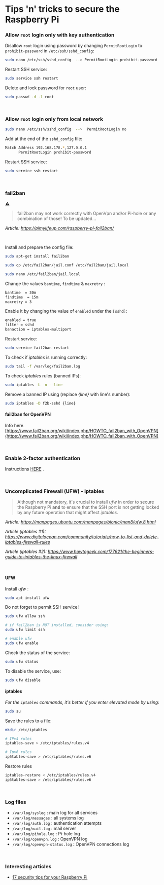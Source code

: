 # Tips 'n' tricks to secure the Raspberry Pi

### Allow `root` login **only** with key authentication

Disallow `root` login using password by changing `PermitRootLogin` to `prohibit-password` in `/etc/ssh/sshd_config`:
``` bash
sudo nano /etc/ssh/sshd_config	-->	PermitRootLogin prohibit-password
```

Restart SSH service:
``` bash
sudo service ssh restart
```

Delete and lock password for `root` user:
``` bash
sudo passwd -d -l root
```

<br>

### Allow `root` login **only** from local network

``` bash
sudo nano /etc/ssh/sshd_config  -->  PermitRootLogin no
```

Add at the end of the `sshd_config` file:

``` bash
Match Address 192.168.178.*,127.0.0.1
      PermitRootLogin prohibit-password
```

Restart SSH service:
``` bash
sudo service ssh restart
```

<br>

### fail2ban

:warning:
> fail2ban may not work correctly with OpenVpn and/or Pi-hole or any combination of those! To be updated...

*Article: https://pimylifeup.com/raspberry-pi-fail2ban/*

<br>

Install and prepare the config file:
``` bash
sudo apt-get install fail2ban

sudo cp /etc/fail2ban/jail.conf /etc/fail2ban/jail.local

sudo nano /etc/fail2ban/jail.local
```

Change the values `bantime`, `findtime` & `maxretry` :

``` bash
bantime  = 30m
findtime  = 15m
maxretry = 3
```

Enable it by changing the value of `enabled` under the `[sshd]`:

``` bash
enabled = true
filter = sshd
banaction = iptables-multiport
```

Restart service:

``` bash
sudo service fail2ban restart
```

To check if *iptables* is running correctly:

``` bash
sudo tail -f /var/log/fail2ban.log
```

To check *iptables* rules (banned IPs):

``` bash
sudo iptables -L -n --line
```

Remove a banned IP using (replace *{line}* with line's number):

``` bash
sudo iptables -D f2b-sshd {line}
```

#### fail2ban for OpenVPN

Info here: [https://www.fail2ban.org/wiki/index.php/HOWTO_fail2ban_with_OpenVPN](https://www.fail2ban.org/wiki/index.php/HOWTO_fail2ban_with_OpenVPN)

<br>

### Enable 2-factor authentication

Instructions [HERE](https://github.com/smyrnakis/raspberry-born/blob/main/chapters/2FA.md) .

<br>

### Uncomplicated Firewall (UFW)  -  iptables

> Although not mandatory, it's crucial to install *ufw* in order to secure the Raspberry Pi **and** to ensure that the SSH port is not getting locked by any future operation that might affect *iptables*.

*Article: https://manpages.ubuntu.com/manpages/bionic/man8/ufw.8.html*

*Article (iptables #1): https://www.digitalocean.com/community/tutorials/how-to-list-and-delete-iptables-firewall-rules*

*Article (iptables #2): https://www.howtogeek.com/177621/the-beginners-guide-to-iptables-the-linux-firewall*

<br>

#### UFW

Install *ufw* :
``` bash
sudo apt install ufw
```

Do not forget to permit SSH service!
``` bash
sudo ufw allow ssh

# if fail2ban is NOT installed, consider using:
sudo ufw limit ssh

# enable ufw
sudo ufw enable
```

Check the status of the service:
``` bash
sudo ufw status
```

To disable the service, use:
``` bash
sudo ufw disable
```

#### iptables

*For the `iptables` commands, it's better if you enter elevated mode by using:*
``` bash
sudo su
```

<!--

Enable the firewall:
``` bash
/etc/init.d/iptables start
```

Enable start of `iptables` on boot:
``` bash
chkconfig iptables on
```

Stop the firewall:
``` bash
/etc/init.d/iptables save
/etc/init.d/iptables stop
```

Disable start of `iptables` on boot:
``` bash
chkconfig iptables off
```

-->

Save the rules to a file:
``` bash
mkdir /etc/iptables

# IPv4 rules
iptables-save > /etc/iptables/rules.v4

# Ipv6 rules
ip6tables-save > /etc/iptables/rules.v6
```

Restore rules
``` bash
iptables-restore < /etc/iptables/rules.v4
ip6tables-save > /etc/iptables/rules.v6
```

<br>

### Log files

- `/var/log/syslog` : main log for all services
- `/var/log/messages` : all systems log
- `/var/log/auth.log` : authentication attempts
- `/var/log/mail.log` : mail server
- `/var/log/pihole.log` : Pi-hole log
- `/var/log/openvpn.log` : OpenVPN log
- `/var/log/openvpn-status.log` : OpenVPN connections log

<br>

### Interesting articles

- [17 security tips for your Raspberry Pi](https://raspberrytips.com/security-tips-raspberry-pi/)

<br>
